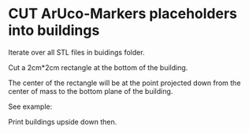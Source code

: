 # CUT ArUco-Markers placeholders into buildings

Iterate over all STL files in buidings folder.

Cut a 2cm*2cm rectangle at the bottom of the building. 

The center of the rectangle will be at the point projected down from the center of mass to the bottom plane of the building.

See example:

Print buildings upside down then.
